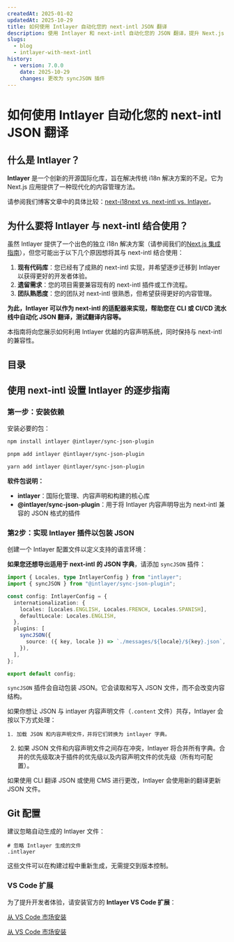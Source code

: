 ```yaml
---
createdAt: 2025-01-02
updatedAt: 2025-10-29
title: 如何使用 Intlayer 自动化您的 next-intl JSON 翻译
description: 使用 Intlayer 和 next-intl 自动化您的 JSON 翻译，提升 Next.js 应用的国际化体验。
slugs:
  - blog
  - intlayer-with-next-intl
history:
  - version: 7.0.0
    date: 2025-10-29
    changes: 更改为 syncJSON 插件
---
```


# 如何使用 Intlayer 自动化您的 next-intl JSON 翻译

## 什么是 Intlayer？

**Intlayer** 是一个创新的开源国际化库，旨在解决传统 i18n 解决方案的不足。它为 Next.js 应用提供了一种现代化的内容管理方法。

请参阅我们博客文章中的具体比较：[next-i18next vs. next-intl vs. Intlayer](https://github.com/aymericzip/intlayer/blob/main/docs/blog/zh/next-i18next_vs_next-intl_vs_intlayer.md)。

## 为什么要将 Intlayer 与 next-intl 结合使用？

虽然 Intlayer 提供了一个出色的独立 i18n 解决方案（请参阅我们的[Next.js 集成指南](https://github.com/aymericzip/intlayer/blob/main/docs/docs/zh/intlayer_with_nextjs_16.md)），但您可能出于以下几个原因想将其与 next-intl 结合使用：

1. **现有代码库**：您已经有了成熟的 next-intl 实现，并希望逐步迁移到 Intlayer 以获得更好的开发者体验。
2. **遗留需求**：您的项目需要兼容现有的 next-intl 插件或工作流程。
3. **团队熟悉度**：您的团队对 next-intl 很熟悉，但希望获得更好的内容管理。

**为此，Intlayer 可以作为 next-intl 的适配器来实现，帮助您在 CLI 或 CI/CD 流水线中自动化 JSON 翻译，测试翻译内容等。**

本指南将向您展示如何利用 Intlayer 优越的内容声明系统，同时保持与 next-intl 的兼容性。

## 目录

<TOC/>

## 使用 next-intl 设置 Intlayer 的逐步指南

### 第一步：安装依赖

安装必要的包：

```bash packageManager="npm"
npm install intlayer @intlayer/sync-json-plugin
```

```bash packageManager="pnpm"
pnpm add intlayer @intlayer/sync-json-plugin
```

```bash packageManager="yarn"
yarn add intlayer @intlayer/sync-json-plugin
```

**软件包说明：**

- **intlayer**：国际化管理、内容声明和构建的核心库
- **@intlayer/sync-json-plugin**：用于将 Intlayer 内容声明导出为 next-intl 兼容的 JSON 格式的插件

### 第2步：实现 Intlayer 插件以包装 JSON

创建一个 Intlayer 配置文件以定义支持的语言环境：

**如果您还想导出适用于 next-intl 的 JSON 字典**，请添加 `syncJSON` 插件：

```typescript fileName="intlayer.config.ts"
import { Locales, type IntlayerConfig } from "intlayer";
import { syncJSON } from "@intlayer/sync-json-plugin";

const config: IntlayerConfig = {
  internationalization: {
    locales: [Locales.ENGLISH, Locales.FRENCH, Locales.SPANISH],
    defaultLocale: Locales.ENGLISH,
  },
  plugins: [
    syncJSON({
      source: ({ key, locale }) => `./messages/${locale}/${key}.json`,
    }),
  ],
};

export default config;
```

`syncJSON` 插件会自动包装 JSON。它会读取和写入 JSON 文件，而不会改变内容结构。

如果你想让 JSON 与 intlayer 内容声明文件（`.content` 文件）共存，Intlayer 会按以下方式处理：

    1. 加载 JSON 和内容声明文件，并将它们转换为 intlayer 字典。

2. 如果 JSON 文件和内容声明文件之间存在冲突，Intlayer 将合并所有字典。合并的优先级取决于插件的优先级以及内容声明文件的优先级（所有均可配置）。

如果使用 CLI 翻译 JSON 或使用 CMS 进行更改，Intlayer 会使用新的翻译更新 JSON 文件。

## Git 配置

建议忽略自动生成的 Intlayer 文件：

```plaintext fileName=".gitignore"
# 忽略 Intlayer 生成的文件
.intlayer
```

这些文件可以在构建过程中重新生成，无需提交到版本控制。

### VS Code 扩展

为了提升开发者体验，请安装官方的 **Intlayer VS Code 扩展**：

[从 VS Code 市场安装](https://marketplace.visualstudio.com/items?itemName=intlayer.intlayer-vs-code-extension)

[从 VS Code 市场安装](https://marketplace.visualstudio.com/items?itemName=intlayer.intlayer-vs-code-extension)
